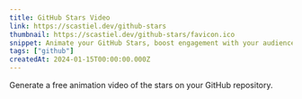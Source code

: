 ```yaml
---
title: GitHub Stars Video
link: https://scastiel.dev/github-stars
thumbnail: https://scastiel.dev/github-stars/favicon.ico
snippet: Animate your GitHub Stars, boost engagement with your audience.
tags: ["github"]
createdAt: 2024-01-15T00:00:00.000Z
---
```

Generate a free animation video of the stars on your GitHub repository.